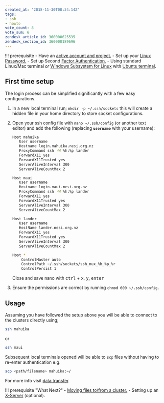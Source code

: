 ```yaml
---
created_at: '2018-11-30T00:34:14Z'
tags:
- ssh
- howto
vote_count: 8
vote_sum: 6
zendesk_article_id: 360000625535
zendesk_section_id: 360000189696
---
```


!!! prerequisite
     -   Have an [active account and project.](../../Accounts-Projects_and_Allocations/Creating_a_NeSI_Account.md)
     -   Set up your [Linux Password.](../Setting_Up_and_Resetting_Your_Password.md)
     -   Set up Second [Factor Authentication.](../Setting_Up_Two_Factor_Authentication.md)
     -   Using standard Linux/Mac terminal *or*
     [Windows Subsystem for Linux](Windows_Subsystem_for_Linux_WSL.md)
         with [Ubuntu terminal](Ubuntu_LTS_terminal_Windows.md).

## First time setup

The login process can be simplified significantly with a few easy
configurations.

1. In a new local terminal run; `mkdir -p ~/.ssh/sockets` this will
    create a hidden file in your home directory to store socket
    configurations.

2. Open your ssh config file with `nano ~/.ssh/config` (or another text editor) and add the
    following (replacing **`username`** with your username):

    ```sh
    Host mahuika
       User username
       Hostname login.mahuika.nesi.org.nz
       ProxyCommand ssh -W %h:%p lander
       ForwardX11 yes
       ForwardX11Trusted yes
       ServerAliveInterval 300
       ServerAliveCountMax 2

    Host maui
       User username
       Hostname login.maui.nesi.org.nz
       ProxyCommand ssh -W %h:%p lander
       ForwardX11 yes
       ForwardX11Trusted yes
       ServerAliveInterval 300
       ServerAliveCountMax 2

    Host lander
       User username
       HostName lander.nesi.org.nz
       ForwardX11 yes
       ForwardX11Trusted yes
       ServerAliveInterval 300
       ServerAliveCountMax 2

    Host *
        ControlMaster auto
        ControlPath ~/.ssh/sockets/ssh_mux_%h_%p_%r
        ControlPersist 1
    ```

    Close and save nano with <kbd>ctrl</kbd> + <kbd>x</kbd>, <kbd>y</kbd>, <kbd>enter</kbd>

3. Ensure the permissions are correct by
    running `chmod 600 ~/.ssh/config`.

## Usage

Assuming you have followed the setup above you will be able to connect
to the clusters directly using;

```sh
ssh mahuika
```

or

```sh
ssh maui
```

Subsequent local terminals opened will be able to `scp` files without
having to re-enter authentication e.g.

```sh
scp <path/filename> mahuika:~/
```

For more info visit [data transfer](../../Getting_Started/Next_Steps/Moving_files_to_and_from_the_cluster.md).

!!! prerequisite "What Next?"
     -   [Moving files to/from a cluster.](../../Moving_files_to_and_from_the_cluster.md)
     -   Setting up an [X-Server](X_Forwarding_on_NeSI.md) (optional).

